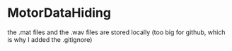 # MotorDataHiding
the .mat files and the .wav files are stored locally (too big for github, which is why I added the .gitignore)
